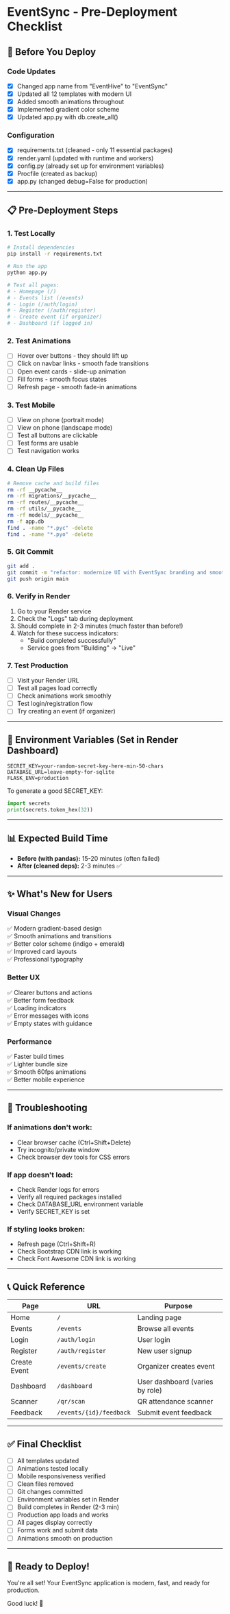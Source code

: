 # EventSync - Pre-Deployment Checklist

## 🎯 Before You Deploy

### Code Updates
- [x] Changed app name from "EventHive" to "EventSync"
- [x] Updated all 12 templates with modern UI
- [x] Added smooth animations throughout
- [x] Implemented gradient color scheme
- [x] Updated app.py with db.create_all()

### Configuration
- [x] requirements.txt (cleaned - only 11 essential packages)
- [x] render.yaml (updated with runtime and workers)
- [x] config.py (already set up for environment variables)
- [x] Procfile (created as backup)
- [x] app.py (changed debug=False for production)

---

## 📋 Pre-Deployment Steps

### 1. Test Locally
```bash
# Install dependencies
pip install -r requirements.txt

# Run the app
python app.py

# Test all pages:
# - Homepage (/)
# - Events list (/events)
# - Login (/auth/login)
# - Register (/auth/register)
# - Create event (if organizer)
# - Dashboard (if logged in)
```

### 2. Test Animations
- [ ] Hover over buttons - they should lift up
- [ ] Click on navbar links - smooth fade transitions
- [ ] Open event cards - slide-up animation
- [ ] Fill forms - smooth focus states
- [ ] Refresh page - smooth fade-in animations

### 3. Test Mobile
- [ ] View on phone (portrait mode)
- [ ] View on phone (landscape mode)
- [ ] Test all buttons are clickable
- [ ] Test forms are usable
- [ ] Test navigation works

### 4. Clean Up Files
```bash
# Remove cache and build files
rm -rf __pycache__
rm -rf migrations/__pycache__
rm -rf routes/__pycache__
rm -rf utils/__pycache__
rm -rf models/__pycache__
rm -f app.db
find . -name "*.pyc" -delete
find . -name "*.pyo" -delete
```

### 5. Git Commit
```bash
git add .
git commit -m "refactor: modernize UI with EventSync branding and smooth animations"
git push origin main
```

### 6. Verify in Render
1. Go to your Render service
2. Check the "Logs" tab during deployment
3. Should complete in 2-3 minutes (much faster than before!)
4. Watch for these success indicators:
   - "Build completed successfully"
   - Service goes from "Building" → "Live"

### 7. Test Production
- [ ] Visit your Render URL
- [ ] Test all pages load correctly
- [ ] Check animations work smoothly
- [ ] Test login/registration flow
- [ ] Try creating an event (if organizer)

---

## 🔧 Environment Variables (Set in Render Dashboard)

```
SECRET_KEY=your-random-secret-key-here-min-50-chars
DATABASE_URL=leave-empty-for-sqlite
FLASK_ENV=production
```

To generate a good SECRET_KEY:
```python
import secrets
print(secrets.token_hex(32))
```

---

## 📊 Expected Build Time

- **Before (with pandas):** 15-20 minutes (often failed)
- **After (cleaned deps):** 2-3 minutes ✅

---

## ✨ What's New for Users

### Visual Changes
✅ Modern gradient-based design  
✅ Smooth animations and transitions  
✅ Better color scheme (indigo + emerald)  
✅ Improved card layouts  
✅ Professional typography  

### Better UX
✅ Clearer buttons and actions  
✅ Better form feedback  
✅ Loading indicators  
✅ Error messages with icons  
✅ Empty states with guidance  

### Performance
✅ Faster build times  
✅ Lighter bundle size  
✅ Smooth 60fps animations  
✅ Better mobile experience  

---

## 🐛 Troubleshooting

### If animations don't work:
- Clear browser cache (Ctrl+Shift+Delete)
- Try incognito/private window
- Check browser dev tools for CSS errors

### If app doesn't load:
- Check Render logs for errors
- Verify all required packages installed
- Check DATABASE_URL environment variable
- Verify SECRET_KEY is set

### If styling looks broken:
- Refresh page (Ctrl+Shift+R)
- Check Bootstrap CDN link is working
- Check Font Awesome CDN link is working

---

## 📞 Quick Reference

| Page | URL | Purpose |
|------|-----|---------|
| Home | `/` | Landing page |
| Events | `/events` | Browse all events |
| Login | `/auth/login` | User login |
| Register | `/auth/register` | New user signup |
| Create Event | `/events/create` | Organizer creates event |
| Dashboard | `/dashboard` | User dashboard (varies by role) |
| Scanner | `/qr/scan` | QR attendance scanner |
| Feedback | `/events/{id}/feedback` | Submit event feedback |

---

## ✅ Final Checklist

- [ ] All templates updated
- [ ] Animations tested locally
- [ ] Mobile responsiveness verified
- [ ] Clean files removed
- [ ] Git changes committed
- [ ] Environment variables set in Render
- [ ] Build completes in Render (2-3 min)
- [ ] Production app loads and works
- [ ] All pages display correctly
- [ ] Forms work and submit data
- [ ] Animations smooth on production

---

## 🚀 Ready to Deploy!

You're all set! Your EventSync application is modern, fast, and ready for production.

Good luck! 🎉
